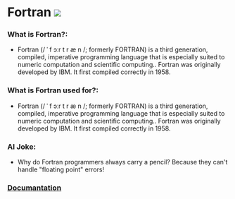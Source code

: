 # Fortran ![](https://www.tiobe.com/wp-content/themes/tiobe/tiobe-index/images/Fortran.png)
### What is Fortran?:
- Fortran (/ ˈ f ɔːr t r æ n /; formerly FORTRAN) is a third generation, compiled, imperative programming language that is especially suited to numeric computation and scientific computing.. Fortran was originally developed by IBM.  It first compiled correctly in 1958.

### What is Fortran used for?:
- Fortran (/ ˈ f ɔːr t r æ n /; formerly FORTRAN) is a third generation, compiled, imperative programming language that is especially suited to numeric computation and scientific computing.. Fortran was originally developed by IBM.  It first compiled correctly in 1958.

### AI Joke:
- Why do Fortran programmers always carry a pencil?  Because they can't handle "floating point" errors!

### [Documantation](https://www.fortran90.org/)